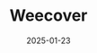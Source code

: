 ---  
layout: startup_page  
title: "Weecover"  
id: "weecover.com"  
permalink: "/weecoverweecover.com01232025/"  
website: "https://www.weecover.com"  
funding_round: "Series B"  
funding_amount: "€4.2M"  
investors: "Swanlaab Venture Factory, Nauta, La Roca Capital, Bankinter, Prosegur, &#xCD;ope Ventures, Astorya VC"  
about: "Weecover is a Spanish insurtech company that offers APIs and technology solutions to connect insurers with consumer distributors. Its platform facilitates the offering of insurance products and services through various channels, optimizing the entire insurance distribution process and incorporating generative AI for enhanced customer service. Weecover serves clients including retail and financial distributors and insurance companies."  
markets: "Insurtech, Fintech, Insurance"  
hq: "Barcelona, Barcelona, Spain"  
founded_year: "2019"  
linkedin: "https://www.linkedin.com/company/weecoverseguros"  
twitter: ""  
instagram: ""  
facebook: "https://www.facebook.com/wecoverok"  
crunchbase: "https://www.crunchbase.com/organization/weecover"  
pitchbook: "https://pitchbook.com/profiles/company/615713-95"  

date_display: "23-Jan-2025"  
date: "2025-01-23"

# SEO Optimization  
meta_title: "Weecover - Series B Funding (€4.2M)"  
meta_description: "Weecover, Weecover is a Spanish insurtech company that offers APIs and technology solutions to connect insurers with consumer distributors. Its platform facilit..."  
meta_keywords: "Weecover, Insurtech, Fintech, Insurance, Series B funding"  
canonical_url: "https://startup.projectstartups.com/weecoverweecover.com01232025/"  
---